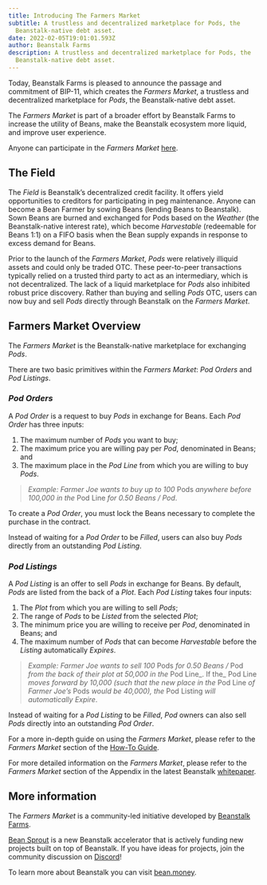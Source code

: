 ```yaml
---
title: Introducing The Farmers Market
subtitle: A trustless and decentralized marketplace for Pods, the
  Beanstalk-native debt asset.
date: 2022-02-05T19:01:01.593Z
author: Beanstalk Farms
description: A trustless and decentralized marketplace for Pods, the
  Beanstalk-native debt asset.
---
```


Today, Beanstalk Farms is pleased to announce the passage and commitment of BIP-11, which creates the _Farmers Market_, a trustless and decentralized marketplace for _Pods_, the Beanstalk-native debt asset.

The _Farmers Market_ is part of a broader effort by Beanstalk Farms to increase the utility of Beans, make the Beanstalk ecosystem more liquid, and improve user experience.

Anyone can participate in the _Farmers Market_ [here](https://bean.money/market).

## **The Field**

The _Field_ is Beanstalk’s decentralized credit facility. It offers yield opportunities to creditors for participating in peg maintenance. Anyone can become a Bean Farmer by sowing Beans (lending Beans to Beanstalk). Sown Beans are burned and exchanged for Pods based on the _Weather_ (the Beanstalk-native interest rate), which become _Harvestable_ (redeemable for Beans 1:1) on a FIFO basis when the Bean supply expands in response to excess demand for Beans.

Prior to the launch of the _Farmers Market_, _Pods_ were relatively illiquid assets and could only be traded OTC. These peer-to-peer transactions typically relied on a trusted third party to act as an intermediary, which is not decentralized. The lack of a liquid marketplace for _Pods_ also inhibited robust price discovery. Rather than buying and selling _Pods_ OTC, users can now buy and sell _Pods_ directly through Beanstalk on the _Farmers_ _Market_.

## Farmers Market Overview

The _Farmers Market_ is the Beanstalk-native marketplace for exchanging _Pods_.

There are two basic primitives within the _Farmers Market_: _Pod Orders_ and _Pod Listings_.

### _Pod Orders_

A _Pod Order_ is a request to buy _Pods_ in exchange for Beans. Each _Pod Order_ has three inputs:

1.  The maximum number of _Pods_ you want to buy;
2.  The maximum price you are willing pay per _Pod_, denominated in Beans; and
3.  The maximum place in the _Pod Line_ from which you are willing to buy _Pods_.

> _Example: Farmer Joe wants to buy up to 100_ Pods _anywhere before 100,000 in the_ Pod Line _for 0.50 Beans / Pod_.

To create a _Pod Order_, you must lock the Beans necessary to complete the purchase in the contract.

Instead of waiting for a _Pod Order_ to be _Filled_, users can also buy _Pods_ directly from an outstanding _Pod Listing_.

### _Pod Listings_

A _Pod Listing_ is an offer to sell _Pods_ in exchange for Beans. By default, _Pods_ are listed from the back of a _Plot_. Each _Pod Listing_ takes four inputs:

1.  The _Plot_ from which you are willing to sell _Pods_;
2.  The range of _Pods_ to be _Listed_ from the selected _Plot_;
3.  The minimum price you are willing to receive per _Pod_, denominated in Beans; and
4.  The maximum number of _Pods_ that can become _Harvestable_ before the _Listing_ automatically _Expires_.

> _Example: Farmer Joe wants to sell 100_ Pods _for 0.50 Beans /_ Pod _from the back of their plot at 50,000 in the_ Pod Line_. If the_ Pod Line _moves forward by 10,000 (such that the new place in the_ Pod Line _of Farmer Joe’s_ Pods _would be 40,000), the_ Pod Listing _will automatically Expire_.

Instead of waiting for a _Pod Listing_ to be _Filled_, _Pod_ owners can also sell _Pods_ directly into an outstanding _Pod Order_.

For a more in-depth guide on using the _Farmers Market_, please refer to the _Farmers Market_ section of the [How-To Guide](https://bean.money/docs/how-to).

For more detailed information on the _Farmers Market_, please refer to the _Farmers Market_ section of the Appendix in the latest Beanstalk [whitepaper](https://bean.money/docs/beanstalk.pdf).

## More information

The _Farmers Market_ is a community-led initiative developed by [Beanstalk Farms](https://twitter.com/BeanstalkFarms).

[Bean Sprout](https://twitter.com/WeAreBeanSprout) is a new Beanstalk accelerator that is actively funding new projects built on top of Beanstalk. If you have ideas for projects, join the community discussion on [Discord](https://discord.gg/y4cJNv5DTM)!

To learn more about Beanstalk you can visit [bean.money](http://bean.money).